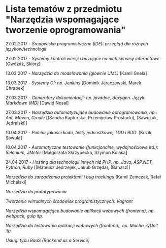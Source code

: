 # Lista tematów z przedmiotu "Narzędzia wspomagające tworzenie oprogramowania"

27.02.2017 - *Środowiska programistyczne (IDE): przegląd dla różnych języków/technologii* 

27.02.2017 - *Systemy kontroli wersji i bazujące na nich serwisy internetowe* [Gwóźdź, Sklorz]

13.03.2017 - *Narzędzia do modelowania (głównie UML)* [Kamil Gnela]

13.03.2017 - *Systemy CI: np. Jenkins* [Dominik Jaraczewski, Marek Chrapek]

27.03.2017 - *Generatory dokumentacji: np. javadoc, doxygen. Język Markdown (MD)*  [Dawid Nosal]

27.03.2017 - *Narzędzia automatyzujące budowanie oprogramowania, np.: Ant, Maven, Gradle* [(Sandra Kapturska, Przemysław Prostacki), (Sawczuk, Jedralski)]

10.04.2017 - *Pomiar jakości kodu, testy jednostkowe, TDD i BDD*  [Kozik, Sowula]

10.04.2017 - *Automatyczne testowanie (funkcjonalne, wydajnościowe itd.): Selenium, JMeter* [Małgorzata Skrzypecka, Szymon Kolasa]

24.04.2017 - *Hosting dla technologii innych niż PHP, np. Java, ASP.NET, Python, Ruby* [(Mateusz Jędrzejek, Jakub Grzęda), (Banasz)]

*Narzędzia do zarządzania projektami i bug trackingu* [Kamil Zemczak, Rafał Michalski]

*Narzędzia do prototypowania*

*Tworzenie wirtualnych środowisk programistycznych: Vagrant*

*Narzędzia wspomagające budowanie aplikacji webowych (frontend), np. webpack, gulp itp.*

*Narzędzia do testowania aplikacji webowych (frontend), np. Mocha, QUnit itp.*

*Usługi typu BaaS (Backend as a Service)*


